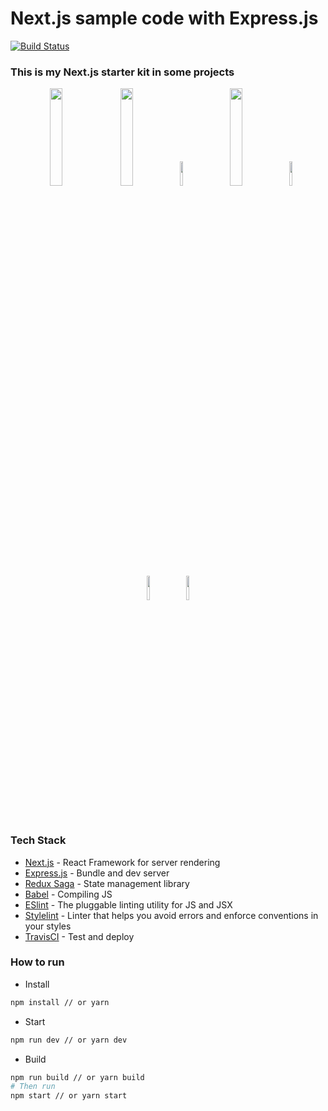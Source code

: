 # Next.js sample code with Express.js
[![Build Status][build-badge]][build]
### This is my Next.js starter kit in some projects

<div align="center">
  <img src="https://upload.wikimedia.org/wikipedia/commons/thumb/8/8e/Nextjs-logo.svg/1280px-Nextjs-logo.svg.png" width="20%" />
  &nbsp;
  <img src="https://expressjs.com/images/express-facebook-share.png" width="20%" />
  &nbsp;
  <img src="https://avatars0.githubusercontent.com/u/24776643?s=400&v=4" width="10%" />
  &nbsp;
  <img src="https://d33wubrfki0l68.cloudfront.net/7a197cfe44548cc1a3f581152af70a3051e11671/78df8/img/babel.svg" width="20%" />
  &nbsp;
  <img src="https://eslint.org/assets/img/logo.svg" width="10%" />
  &nbsp;
  <img src="https://seeklogo.com/images/S/stylelint-logo-631B4EAA36-seeklogo.com.png" width="10%" />
  &nbsp;
  <img src="https://travis-ci.com/images/logos/TravisCI-Mascot-1.png" width="10%" />
</div>

### Tech Stack
- [Next.js][nextjs] - React Framework for server rendering
- [Express.js][expressjs] - Bundle and dev server
- [Redux Saga][redux-saga] - State management library
- [Babel][babeljs] - Compiling JS
- [ESlint][eslint] - The pluggable linting utility for JS and JSX
- [Stylelint][stylelint] - Linter that helps you avoid errors and enforce conventions in your styles
- [TravisCI][travis-ci] - Test and deploy

### How to run
- Install
```bash
npm install // or yarn
```

- Start
```bash
npm run dev // or yarn dev
```

- Build
```bash
npm run build // or yarn build
# Then run
npm start // or yarn start
```
[nextjs]: https://nextjs.org
[expressjs]: https://expressjs.com
[redux-saga]: https://redux-saga.js.org
[babeljs]: https://babeljs.io
[build-badge]: https://travis-ci.com/toanleviet95/next-sample-with-express.svg?branch=master
[eslint]: https://eslint.org
[stylelint]: https://stylelint.io
[travis-ci]: https://travis-ci.org
[build]: https://travis-ci.com/toanleviet95/next-sample-with-express